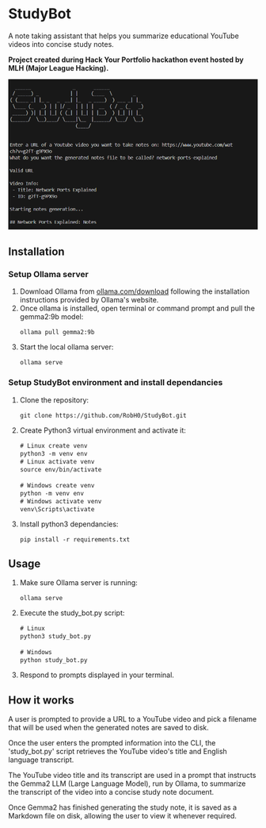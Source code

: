 # StudyBot

A note taking assistant that helps you summarize educational YouTube videos into concise study notes.

**Project created during Hack Your Portfolio hackathon event hosted by MLH (Major League Hacking).**

![Screenshot of StudyBot CLI.](https://github.com/RobH0/project-gifs/blob/main/StudyBot-preview.png)

## Installation

### Setup Ollama server
1. Download Ollama from [ollama.com/download](https://ollama.com/download) following the installation instructions provided by Ollama's website.
2. Once ollama is installed, open terminal or command prompt and pull the gemma2:9b model:
    ```
    ollama pull gemma2:9b
    ```
3. Start the local ollama server:
    ```
    ollama serve
    ```

### Setup StudyBot environment and install dependancies
1.  Clone the repository:
    ```
    git clone https://github.com/RobH0/StudyBot.git
    ```
2. Create Python3 virtual environment and activate it:
    ```
    # Linux create venv
    python3 -m venv env
    # Linux activate venv
    source env/bin/activate

    # Windows create venv
    python -m venv env
    # Windows activate venv
    venv\Scripts\activate
    ```
3. Install python3 dependancies:
    ```
    pip install -r requirements.txt
    ```

## Usage

1. Make sure Ollama server is running:
    ```
    ollama serve
    ```
2. Execute the study_bot.py script:
    ```
    # Linux
    python3 study_bot.py
    
    # Windows
    python study_bot.py
3. Respond to prompts displayed in your terminal.

## How it works

A user is prompted to provide a URL to a YouTube video and pick a filename that will be used when the generated notes are saved to disk.

Once the user enters the prompted information into the CLI, the 'study_bot.py' script retrieves the YouTube video's title and English language transcript.

The YouTube video title and its transcript are used in a prompt that instructs the Gemma2 LLM (Large Language Model), run by Ollama, to summarize the transcript of the video into a concise study note document.

Once Gemma2 has finished generating the study note, it is saved as a Markdown file on disk, allowing the user to view it whenever required. 